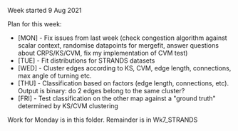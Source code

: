 Week started 9 Aug 2021

Plan for this week:
* [MON] - Fix issues from last week (check congestion algorithm against scalar context, randomise datapoints for mergefit, answer questions about CRPS/KS/CVM, fix my implementation of CVM test)
* [TUE] - Fit distributions for STRANDS datasets
* [WED] - Cluster edges according to KS, CVM, edge length, connections, max angle of turning etc.
* [THU] - Classification based on factors (edge length, connections, etc). Output is binary: do 2 edges belong to the same cluster?
* [FRI] - Test classification on the other map against a "ground truth" determined by KS/CVM clustering

Work for Monday is in this folder. Remainder is in Wk7_STRANDS
